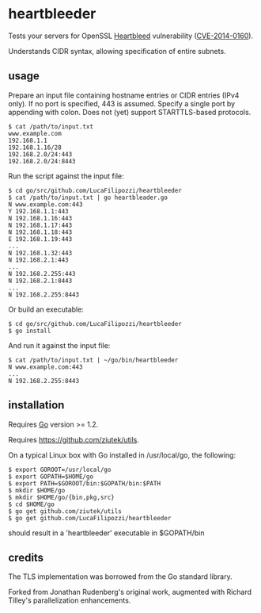 # heartbleeder

Tests your servers for OpenSSL [Heartbleed](http://heartbleed.com/)
vulnerability ([CVE-2014-0160](https://www.openssl.org/news/secadv_20140407.txt)).

Understands CIDR syntax, allowing specification of entire subnets.

## usage

Prepare an input file containing hostname entries or CIDR entries (IPv4 only).
If no port is specified, 443 is assumed.  Specify a single port by appending
with colon.  Does not (yet) support STARTTLS-based protocols.

```text
$ cat /path/to/input.txt
www.example.com
192.168.1.1
192.168.1.16/28
192.168.2.0/24:443
192.168.2.0/24:8443
```

Run the script against the input file:

```text
$ cd go/src/github.com/LucaFilipozzi/heartbleeder
$ cat /path/to/input.txt | go heartbleader.go
N www.example.com:443
Y 192.168.1.1:443
N 192.168.1.16:443
N 192.168.1.17:443
N 192.168.1.18:443
E 192.168.1.19:443
...
N 192.168.1.32:443
N 192.168.2.1:443
...
N 192.168.2.255:443
N 192.168.2.1:8443
...
N 192.168.2.255:8443
```

Or build an executable:

```text
$ cd go/src/github.com/LucaFilipozzi/heartbleeder
$ go install
```

And run it against the input file:
```text
$ cat /path/to/input.txt | ~/go/bin/heartbleeder
N www.example.com:443
...
N 192.168.2.255:8443
```

## installation

Requires [Go](http://golang.org/) version >= 1.2.

Requires https://github.com/ziutek/utils.

On a typical Linux box with Go installed in /usr/local/go, the following:

```text
$ export GOROOT=/usr/local/go
$ export GOPATH=$HOME/go
$ export PATH=$GOROOT/bin:$GOPATH/bin:$PATH
$ mkdir $HOME/go
$ mkdir $HOME/go/{bin,pkg,src}
$ cd $HOME/go
$ go get github.com/ziutek/utils
$ go get github.com/LucaFilipozzi/heartbleeder
```

should result in a 'heartbleeder' executable in $GOPATH/bin

## credits

The TLS implementation was borrowed from the Go standard library.

Forked from Jonathan Rudenberg's original work, augmented with Richard Tilley's
parallelization enhancements.


